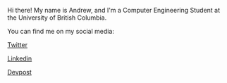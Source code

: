Hi there! My name is Andrew, and I'm a Computer Engineering Student at the University of British Columbia. 

You can find me on my social media:

[Twitter](https://twitter.com/awforde)

[Linkedin](https://www.linkedin.com/in/awforde/)

[Devpost](https://devpost.com/awforde)
